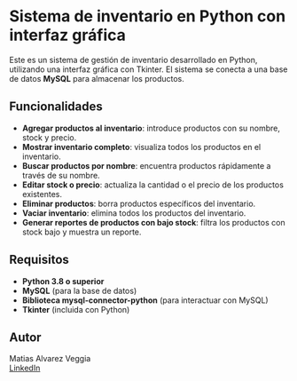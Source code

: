 # Sistema de inventario en Python con interfaz gráfica

Este es un sistema de gestión de inventario desarrollado en Python, utilizando una interfaz gráfica con Tkinter. El sistema se conecta a una base de datos **MySQL** para almacenar los productos.

## Funcionalidades

- **Agregar productos al inventario**: introduce productos con su nombre, stock y precio.
- **Mostrar inventario completo**: visualiza todos los productos en el inventario.
- **Buscar productos por nombre**: encuentra productos rápidamente a través de su nombre.
- **Editar stock o precio**: actualiza la cantidad o el precio de los productos existentes.
- **Eliminar productos**: borra productos específicos del inventario.
- **Vaciar inventario**: elimina todos los productos del inventario.
- **Generar reportes de productos con bajo stock**: filtra los productos con stock bajo y muestra un reporte.

## Requisitos

- **Python 3.8 o superior**
- **MySQL** (para la base de datos)
- **Biblioteca mysql-connector-python** (para interactuar con MySQL)
- **Tkinter** (incluida con Python)

## Autor

Matias Alvarez Veggia  
[LinkedIn](https://www.linkedin.com/in/matias-alvarez-veggia)
